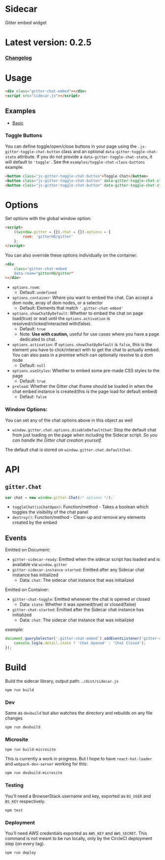 # Sidecar

Gitter embed widget

# Latest version: 0.2.5

### [Changelog](https://github.com/gitterHQ/sidecar/blob/master/CHANGELOG.md)


# Usage

```html
<div class="gitter-chat-embed"></div>
<script src="sidecar.js"></script>
```

## Examples

 - [Basic](https://github.com/gitterHQ/sidecar/tree/master/examples/basic)


### Toggle Buttons

You can define toggle/open/close buttons in your page using the `.js-gitter-toggle-chat-button` class and an optional `data-gitter-toggle-chat-state` attribute. If you do not provide a `data-gitter-toggle-chat-state`, it will default to `'toggle'`. See the `examples/toggle-chat-class-buttons` example.

```html
<button class="js-gitter-toggle-chat-button">Toggle Chat</button>
<button class="js-gitter-toggle-chat-button" data-gitter-toggle-chat-state="true">Open Chat</button>
<button class="js-gitter-toggle-chat-button" data-gitter-toggle-chat-state="false">Close Chat</button>
```


# Options

Set options with the global window option:

```html
<script>
	((window.gitter = {}).chat = {}).options = {
		room: 'gitterHQ/gitter'
	};
</script>
```

You can also override these options individually on the container:

```html
<div
	class="gitter-chat-embed
	data-room="gitterHQ/gitter"
></div>
```


 - `options.room`: 
 	 - Default: `undefined`
 - `options.container`: Where you want to embed the chat. Can accept a dom node, array of dom nodes, or a selector
 	 - Default: Elements that match `'.gitter-chat-embed'`
 - `options.showChatByDefault`: Whether to embed the chat on page load(true) or wait until the `options.activation` is resolved/clicked/interacted with(false).
 	 - Default: `true`
 	 - Note: **Use with caution,** useful for use cases where you have a page dedicated to chat.
 - `options.activation`: If `options.showChatByDefault` is `false`, this is the element you have to click/interact with to get the chat to actually embed. You can also pass in a promise which can optionally resolve to a dom node
 	 - Default: `null`
 - `options.useStyles`: Whether to embed some pre-made CSS styles to the page
 	 - Default: `true`
 - `preload`: Whether the Gitter chat iframe should be loaded in when the chat embed instance is created(this is the page load for default embed)
 	 - Defaut: `false`


### Window Options:

You can set any of the chat options above in this object as well

 - `window.gitter.chat.options.disableDefaultChat`: Stop the default chat from just loading on the page when including the Sidecar script. *So you can handle the Gitter chat creation yourself.*

The default chat is stored on `window.gitter.chat.defaultChat`.


# API

## `gitter.Chat`


```js
var chat = new window.gitter.Chat(/* options */);`
```

 - `toggleChat(isChatOpen)`: Function/method - Takes a boolean which toggles the visibility of the chat panel
 - `destroy()`: Function/method - Clean-up and remove any elements created by the embed


## Events

Emitted on Document:

 - `gitter-sidecar-ready`: Emitted when the sidecar script has loaded and is available via `window.gitter`
 - `gitter-sidecar-instance-started`: Emitted after any Sidecar chat instance has initialized
 	 - Data: `chat`: The sidecar chat instance that was initialized

Emitted on Container:

 - `gitter-chat-toggle`: Emitted whenever the chat is opened or closed
 	 - Data: `state`: Whether it was opened(true) or closed(false)
 - `gitter-chat-started`: Emitted after the Sidecar chat instance has initialized
 	 - Data: `chat`: The sidecar chat instance that was initialized



*example:*
```js
document.querySelector('.gitter-chat-embed').addEventListener('gitter-chat-toggle', function(e) {
	console.log(e.detail.state ? 'Chat Opened' : 'Chat Closed');
});
```



# Build

Build the sidecar library, output path: `./dist/sidecar.js`

`npm run build`

### Dev

Same as `devbuild` but also watches the directory and rebuilds on any file changes

`npm run devbuild`

### Microsite

`npm run build-microsite`

This is currently a work in progress. But I hope to have `react-hot-loader` and `webpack-dev-server` working for this:

`npm run devbuild-microsite`

### Testing

You'll need a BrowserStack username and key, exported as `BS_USER` and `BS_KEY` respectively.

`npm test`

### Deployment

You'll need AWS credentials exported as `AWS_KEY` and `AWS_SECRET`. This command is not meant to be run locally, only by the CircleCI deployment step (on every tag).

`npm run deploy`
